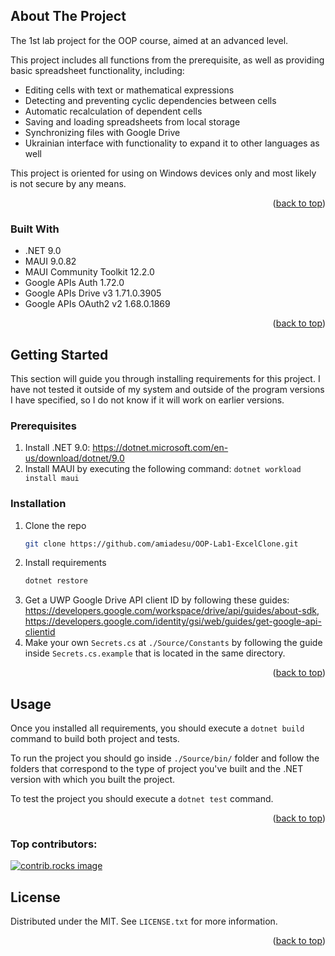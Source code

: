 <a id="readme-top"></a>

<!-- ABOUT THE PROJECT -->
## About The Project

The 1st lab project for the OOP course, aimed at an advanced level.

This project includes all functions from the prerequisite, as well as providing basic spreadsheet functionality, including:
- Editing cells with text or mathematical expressions
- Detecting and preventing cyclic dependencies between cells
- Automatic recalculation of dependent cells
- Saving and loading spreadsheets from local storage
- Synchronizing files with Google Drive
- Ukrainian interface with functionality to expand it to other languages as well

This project is oriented for using on Windows devices only and most likely is not secure by any means.

<p align="right">(<a href="#readme-top">back to top</a>)</p>



### Built With

* .NET 9.0
* MAUI 9.0.82
* MAUI Community Toolkit 12.2.0
* Google APIs Auth 1.72.0
* Google APIs Drive v3 1.71.0.3905
* Google APIs OAuth2 v2 1.68.0.1869

<p align="right">(<a href="#readme-top">back to top</a>)</p>

<!-- GETTING STARTED -->
## Getting Started

This section will guide you through installing requirements for this project. I have not tested it outside of my system and outside of the program versions I have specified, so I do not know if it will work on earlier versions.

### Prerequisites

1. Install .NET 9.0: https://dotnet.microsoft.com/en-us/download/dotnet/9.0
2. Install MAUI by executing the following command: `dotnet workload install maui`

### Installation

1. Clone the repo
   ```sh
   git clone https://github.com/amiadesu/OOP-Lab1-ExcelClone.git
   ```
2. Install requirements
   ```sh
   dotnet restore
   ```
3. Get a UWP Google Drive API client ID by following these guides: https://developers.google.com/workspace/drive/api/guides/about-sdk, https://developers.google.com/identity/gsi/web/guides/get-google-api-clientid
4. Make your own `Secrets.cs` at `./Source/Constants` by following the guide inside `Secrets.cs.example` that is located in the same directory.

<p align="right">(<a href="#readme-top">back to top</a>)</p>



<!-- USAGE EXAMPLES -->
## Usage

Once you installed all requirements, you should execute a `dotnet build` command to build both project and tests.

To run the project you should go inside `./Source/bin/` folder and follow the folders that correspond to the type of project you've built and the .NET version with which you built the project.

To test the project you should execute a `dotnet test` command.

<p align="right">(<a href="#readme-top">back to top</a>)</p>

### Top contributors:

<a href="https://github.com/amiadesu/OOP-Lab1-ExcelClone/graphs/contributors">
  <img src="https://contrib.rocks/image?repo=amiadesu/VocaDBScraper" alt="contrib.rocks image" />
</a>

<!-- LICENSE -->
## License

Distributed under the MIT. See `LICENSE.txt` for more information.

<p align="right">(<a href="#readme-top">back to top</a>)</p>
